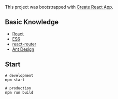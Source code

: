 This project was bootstrapped with [Create React App](https://github.com/facebookincubator/create-react-app).

## Basic Knowledge

* [React](https://facebook.github.io/react/)
* [ES6](http://es6.ruanyifeng.com/)
* [react-router](https://reacttraining.com/react-router/)
* [Ant Design](https://ant.design/docs/react/use-with-create-react-app-cn)

## Start

```shell
# development
npm start

# production
npm run build
```